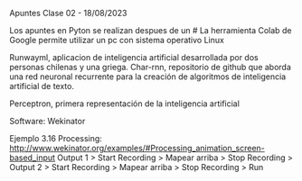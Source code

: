 Apuntes Clase 02 - 18/08/2023

Los apuntes en Pyton se realizan despues de un #
La herramienta Colab de Google permite utilizar un pc con sistema operativo Linux 

Runwayml, aplicacion de inteligencia artificial desarrollada por dos personas chilenas y una griega.
Char-rnn, repositorio de github que aborda una red neuronal recurrente para la creación de algoritmos de inteligencia artificial de texto. 

Perceptron, primera representación de la inteligencia artificial

Software: Wekinator

Ejemplo 3.16 Processing: http://www.wekinator.org/examples/#Processing_animation_screen-based_input
Output 1 > Start Recording > Mapear arriba > Stop Recording > 
Output 2 > Start Recording > Mapear arriba > Stop Recording > Run
